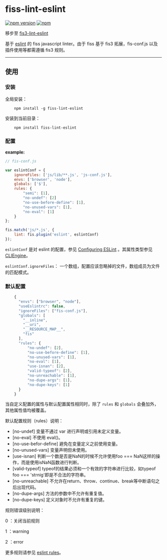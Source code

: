 # fiss-lint-eslint

[![npm version](https://badge.fury.io/js/fiss-lint-eslint.svg)](https://badge.fury.io/js/fiss-lint-eslint)  [![npm](https://img.shields.io/npm/dt/fiss-lint-eslint.svg)](http://npm-stat.com/charts.html?package=fiss-lint-eslint&author=zhangyihua&from=2016-01-01&to=2116-01-24)

移步至 [fis3-lint-eslint](https://github.com/fiss-scaffold/fis3-lint-eslint)

基于 [eslint](http://eslint.org/) 的 fiss javascript linter。由于 fiss 基于 fis3 拓展，fis-conf.js 以及插件使用等都需遵循 fis3 规则。

----


## 使用

### 安装

全局安装：

```cli
	npm install -g fiss-lint-eslint
```

安装到当前目录：

```cli
	npm install fiss-lint-eslint
```

### 配置

**example:**

```javascript
// fis-conf.js

var eslintConf = {
	ignoreFiles: ['js/lib/**.js', 'js-conf.js'],
	envs: ['browser', 'node'],
	globals: ['$'],
	rules: {
		"semi": [1],
        "no-undef": [2]
        "no-use-before-define": [1],
        "no-unused-vars": [1],
        "no-eval": [1]
	}
};

fis.match('js/*.js', {
	lint: fis.plugin('eslint', eslintConf)
});

```

`eslintConf` 是对 eslint 的配置，参见 [Configuring ESLint](http://eslint.org/docs/user-guide/configuring) 。其属性类型参见 [CLIEngine](http://eslint.org/docs/developer-guide/nodejs-api#cliengine)。

`eslintConf.ignoreFiles`： 一个数组，配置应该忽略掉的文件，数组成员为文件的匹配模式。


### 默认配置

```js
	{
	  "envs": ["browser", "node"],
	  "useEslintrc": false,
	  "ignoreFiles": ["fis-conf.js"],
	  "globals": [
	    "__inline",
	    "__uri",
	    "__RESOURCE_MAP__",
	    "fis"
	  ],
	  "rules": {
	      "no-undef": [2],
	      "no-use-before-define": [1],
	      "no-unused-vars": [1],
	      "no-eval": [1],
	      "use-isnan": [2],
	      "valid-typeof": [2],
	      "no-unreachable": [1],
	      "no-dupe-args": [1],
	      "no-dupe-keys": [1]
	  }
	}
```


当自定义配置的属性与默认配置属性相同时，除了 `rules` 和 `globals` 会叠加外，其他属性值均被覆盖。


默认配置规则（rules）说明：

- [no-undef] 变量不通过 var 进行声明或引用未定义变量。
- [no-eval] 不使用 eval()。
- [no-use-befor-define] 避免在变量定义之前使用变量。
- [no-unused-vars] 变量声明但未使用。
- [use-isnan] 判断一个数是否是NaN的时候不允许使用foo === NaN这样的操作，而是使用isNaN函数进行判断。
- [valid-typeof] typeof的结果必须和一个有效的字符串进行比较，如typeof foo === 'strnig'即是不合法的字符串。
- [no-unreachable] 不允许在return、throw、continue、break等中断语句之后出现代码。
- [no-dupe-args] 方法的参数中不允许有重复值。
- [no-dupe-keys] 定义对象时不允许有重复的键。


规则错误级别说明：

0 ：关闭当前规则

1 ：warning

2 ：error


更多规则请参见 [eslint rules](http://eslint.org/docs/rules/)。
